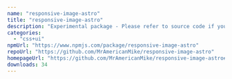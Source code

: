 ```yaml
---
name: "responsive-image-astro"
title: "responsive-image-astro"
description: "Experimental package - Please refer to source code if you don't feel comfortable using it."
categories:
  - "css+ui"
npmUrl: "https://www.npmjs.com/package/responsive-image-astro"
repoUrl: "https://github.com/MrAmericanMike/responsive-image-astro"
homepageUrl: "https://github.com/MrAmericanMike/responsive-image-astro#readme"
downloads: 34
---
```

